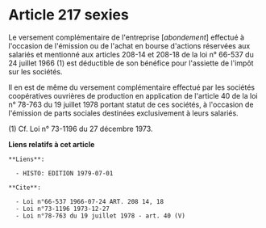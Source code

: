 # Article 217 sexies

Le versement complémentaire de l'entreprise [*abondement*] effectué à l'occasion de l'émission ou de l'achat en bourse
d'actions réservées aux salariés et mentionné aux articles 208-14 et 208-18 de la loi n° 66-537 du 24 juillet 1966 (1) est
déductible de son bénéfice pour l'assiette de l'impôt sur les sociétés.

Il en est de même du versement complémentaire effectué par les sociétés coopératives ouvrières de production en application
de l'article 40 de la loi n° 78-763 du 19 juillet 1978 portant statut de ces sociétés, à l'occasion de l'émission de parts
sociales destinées exclusivement à leurs salariés.

(1) Cf. Loi n° 73-1196 du 27 décembre 1973.

**Liens relatifs à cet article**

	**Liens**:

	  - HISTO: EDITION 1979-07-01

	**Cite**:

	  - Loi n°66-537 1966-07-24 ART. 208 14, 18
	  - Loi n°73-1196 1973-12-27
	  - Loi n°78-763 du 19 juillet 1978 - art. 40 (V)
